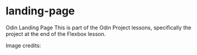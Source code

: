 # landing-page
Odin Landing Page
This is part of the Odin Project lessons, specifically the project at the end of the Flexbox lesson. 

Image credits: 